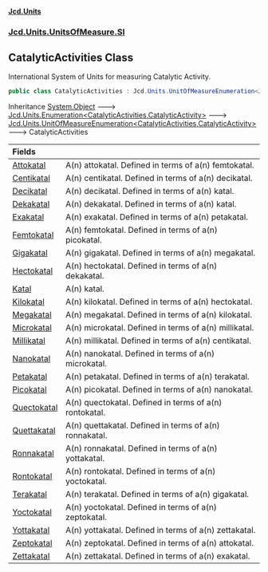 #### [Jcd.Units](index.md 'index')
### [Jcd.Units.UnitsOfMeasure.SI](Jcd.Units.UnitsOfMeasure.SI.md 'Jcd.Units.UnitsOfMeasure.SI')

## CatalyticActivities Class

International System of Units for measuring Catalytic Activity.

```csharp
public class CatalyticActivities : Jcd.Units.UnitOfMeasureEnumeration<Jcd.Units.UnitsOfMeasure.SI.CatalyticActivities, Jcd.Units.UnitTypes.CatalyticActivity>
```

Inheritance [System.Object](https://docs.microsoft.com/en-us/dotnet/api/System.Object 'System.Object') &#129106; [Jcd.Units.Enumeration&lt;](Enumeration_TEnumeration,T_.md 'Jcd.Units.Enumeration<TEnumeration,T>')[CatalyticActivities](CatalyticActivities.md 'Jcd.Units.UnitsOfMeasure.SI.CatalyticActivities')[,](Enumeration_TEnumeration,T_.md 'Jcd.Units.Enumeration<TEnumeration,T>')[CatalyticActivity](CatalyticActivity.md 'Jcd.Units.UnitTypes.CatalyticActivity')[&gt;](Enumeration_TEnumeration,T_.md 'Jcd.Units.Enumeration<TEnumeration,T>') &#129106; [Jcd.Units.UnitOfMeasureEnumeration&lt;](UnitOfMeasureEnumeration_TEnumeration,T_.md 'Jcd.Units.UnitOfMeasureEnumeration<TEnumeration,T>')[CatalyticActivities](CatalyticActivities.md 'Jcd.Units.UnitsOfMeasure.SI.CatalyticActivities')[,](UnitOfMeasureEnumeration_TEnumeration,T_.md 'Jcd.Units.UnitOfMeasureEnumeration<TEnumeration,T>')[CatalyticActivity](CatalyticActivity.md 'Jcd.Units.UnitTypes.CatalyticActivity')[&gt;](UnitOfMeasureEnumeration_TEnumeration,T_.md 'Jcd.Units.UnitOfMeasureEnumeration<TEnumeration,T>') &#129106; CatalyticActivities

| Fields | |
| :--- | :--- |
| [Attokatal](CatalyticActivities.Attokatal.md 'Jcd.Units.UnitsOfMeasure.SI.CatalyticActivities.Attokatal') | A(n) attokatal. Defined in terms of a(n) femtokatal. |
| [Centikatal](CatalyticActivities.Centikatal.md 'Jcd.Units.UnitsOfMeasure.SI.CatalyticActivities.Centikatal') | A(n) centikatal. Defined in terms of a(n) decikatal. |
| [Decikatal](CatalyticActivities.Decikatal.md 'Jcd.Units.UnitsOfMeasure.SI.CatalyticActivities.Decikatal') | A(n) decikatal. Defined in terms of a(n) katal. |
| [Dekakatal](CatalyticActivities.Dekakatal.md 'Jcd.Units.UnitsOfMeasure.SI.CatalyticActivities.Dekakatal') | A(n) dekakatal. Defined in terms of a(n) katal. |
| [Exakatal](CatalyticActivities.Exakatal.md 'Jcd.Units.UnitsOfMeasure.SI.CatalyticActivities.Exakatal') | A(n) exakatal. Defined in terms of a(n) petakatal. |
| [Femtokatal](CatalyticActivities.Femtokatal.md 'Jcd.Units.UnitsOfMeasure.SI.CatalyticActivities.Femtokatal') | A(n) femtokatal. Defined in terms of a(n) picokatal. |
| [Gigakatal](CatalyticActivities.Gigakatal.md 'Jcd.Units.UnitsOfMeasure.SI.CatalyticActivities.Gigakatal') | A(n) gigakatal. Defined in terms of a(n) megakatal. |
| [Hectokatal](CatalyticActivities.Hectokatal.md 'Jcd.Units.UnitsOfMeasure.SI.CatalyticActivities.Hectokatal') | A(n) hectokatal. Defined in terms of a(n) dekakatal. |
| [Katal](CatalyticActivities.Katal.md 'Jcd.Units.UnitsOfMeasure.SI.CatalyticActivities.Katal') | A(n) katal. |
| [Kilokatal](CatalyticActivities.Kilokatal.md 'Jcd.Units.UnitsOfMeasure.SI.CatalyticActivities.Kilokatal') | A(n) kilokatal. Defined in terms of a(n) hectokatal. |
| [Megakatal](CatalyticActivities.Megakatal.md 'Jcd.Units.UnitsOfMeasure.SI.CatalyticActivities.Megakatal') | A(n) megakatal. Defined in terms of a(n) kilokatal. |
| [Microkatal](CatalyticActivities.Microkatal.md 'Jcd.Units.UnitsOfMeasure.SI.CatalyticActivities.Microkatal') | A(n) microkatal. Defined in terms of a(n) millikatal. |
| [Millikatal](CatalyticActivities.Millikatal.md 'Jcd.Units.UnitsOfMeasure.SI.CatalyticActivities.Millikatal') | A(n) millikatal. Defined in terms of a(n) centikatal. |
| [Nanokatal](CatalyticActivities.Nanokatal.md 'Jcd.Units.UnitsOfMeasure.SI.CatalyticActivities.Nanokatal') | A(n) nanokatal. Defined in terms of a(n) microkatal. |
| [Petakatal](CatalyticActivities.Petakatal.md 'Jcd.Units.UnitsOfMeasure.SI.CatalyticActivities.Petakatal') | A(n) petakatal. Defined in terms of a(n) terakatal. |
| [Picokatal](CatalyticActivities.Picokatal.md 'Jcd.Units.UnitsOfMeasure.SI.CatalyticActivities.Picokatal') | A(n) picokatal. Defined in terms of a(n) nanokatal. |
| [Quectokatal](CatalyticActivities.Quectokatal.md 'Jcd.Units.UnitsOfMeasure.SI.CatalyticActivities.Quectokatal') | A(n) quectokatal. Defined in terms of a(n) rontokatal. |
| [Quettakatal](CatalyticActivities.Quettakatal.md 'Jcd.Units.UnitsOfMeasure.SI.CatalyticActivities.Quettakatal') | A(n) quettakatal. Defined in terms of a(n) ronnakatal. |
| [Ronnakatal](CatalyticActivities.Ronnakatal.md 'Jcd.Units.UnitsOfMeasure.SI.CatalyticActivities.Ronnakatal') | A(n) ronnakatal. Defined in terms of a(n) yottakatal. |
| [Rontokatal](CatalyticActivities.Rontokatal.md 'Jcd.Units.UnitsOfMeasure.SI.CatalyticActivities.Rontokatal') | A(n) rontokatal. Defined in terms of a(n) yoctokatal. |
| [Terakatal](CatalyticActivities.Terakatal.md 'Jcd.Units.UnitsOfMeasure.SI.CatalyticActivities.Terakatal') | A(n) terakatal. Defined in terms of a(n) gigakatal. |
| [Yoctokatal](CatalyticActivities.Yoctokatal.md 'Jcd.Units.UnitsOfMeasure.SI.CatalyticActivities.Yoctokatal') | A(n) yoctokatal. Defined in terms of a(n) zeptokatal. |
| [Yottakatal](CatalyticActivities.Yottakatal.md 'Jcd.Units.UnitsOfMeasure.SI.CatalyticActivities.Yottakatal') | A(n) yottakatal. Defined in terms of a(n) zettakatal. |
| [Zeptokatal](CatalyticActivities.Zeptokatal.md 'Jcd.Units.UnitsOfMeasure.SI.CatalyticActivities.Zeptokatal') | A(n) zeptokatal. Defined in terms of a(n) attokatal. |
| [Zettakatal](CatalyticActivities.Zettakatal.md 'Jcd.Units.UnitsOfMeasure.SI.CatalyticActivities.Zettakatal') | A(n) zettakatal. Defined in terms of a(n) exakatal. |
